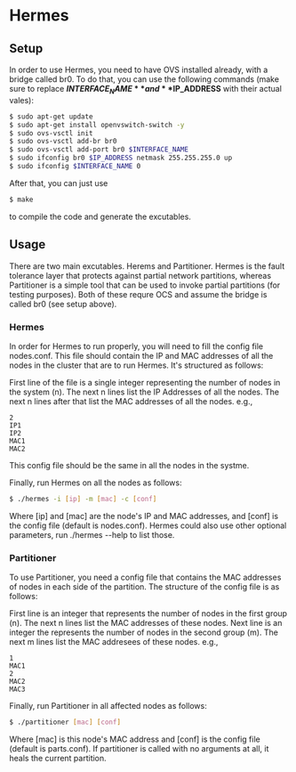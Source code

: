 Hermes
=======
Setup
-------

In order to use Hermes, you need to have OVS installed already, with a bridge called br0. To do that, you can use the following commands (make sure to replace **$INTERFACE_NAME** and **$IP_ADDRESS** with their actual vales):

```bash
$ sudo apt-get update  
$ sudo apt-get install openvswitch-switch -y  
$ sudo ovs-vsctl init  
$ sudo ovs-vsctl add-br br0  
$ sudo ovs-vsctl add-port br0 $INTERFACE_NAME  
$ sudo ifconfig br0 $IP_ADDRESS netmask 255.255.255.0 up  
$ sudo ifconfig $INTERFACE_NAME 0  
```

After that, you can just use 
```bash
$ make
```
to compile the code and generate the excutables.


Usage
-------
There are two main excutables. Herems and Partitioner. Hermes is the fault tolerance layer that protects against partial network partitions, whereas Partitioner is a simple tool that can be used to invoke partial partitions (for testing purposes). Both of these requre OCS and assume the bridge is called br0 (see setup above).

### Hermes

In order for Hermes to run properly, you will need to fill the config file nodes.conf. This file should contain the IP and MAC addresses of all the nodes in the cluster that are to run Hermes. It's structured as follows:

First line of the file is a single integer representing the number of nodes in the system (n). 
The next n lines list the IP Addresses of all the nodes.
The next n lines after that list the MAC addresses of all the nodes.
e.g.,
```
2
IP1
IP2
MAC1
MAC2
```
This config file should be the same in all the nodes in the systme. 

Finally, run Hermes on all the nodes as follows:

```bash
$ ./hermes -i [ip] -m [mac] -c [conf]
```
Where [ip] and [mac] are the node's IP and MAC addresses, and [conf] is the config file (default is nodes.conf). Hermes could also use other optional parameters, run ./hermes --help to list those.

### Partitioner

To use Partitioner, you need a config file that contains the MAC addresses of nodes in each side of the partition. The structure of the config file is as follows:

First line is an integer that represents the number of nodes in the first group (n).
The next n lines list the MAC addresses of these nodes.
Next line is an integer the represents the number of nodes in the second group (m).
The next m lines list the MAC addresees of these nodes.
e.g.,
```
1
MAC1
2
MAC2
MAC3
```
Finally, run Partitioner in all affected nodes as follows:
```bash
$ ./partitioner [mac] [conf]
```
Where [mac] is this node's MAC address and [conf] is the config file (default is parts.conf). If partitioner is called with no arguments at all, it heals the current partition.
